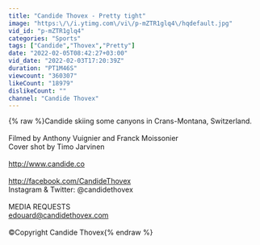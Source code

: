 ```yaml
---
title: "Candide Thovex - Pretty tight"
image: "https:\/\/i.ytimg.com\/vi\/p-mZTR1glq4\/hqdefault.jpg"
vid_id: "p-mZTR1glq4"
categories: "Sports"
tags: ["Candide","Thovex","Pretty"]
date: "2022-02-05T08:42:27+03:00"
vid_date: "2022-02-03T17:20:39Z"
duration: "PT1M46S"
viewcount: "360307"
likeCount: "18979"
dislikeCount: ""
channel: "Candide Thovex"
---
```

{% raw %}Candide skiing some canyons in Crans-Montana, Switzerland.<br /><br />Filmed by Anthony Vuignier and Franck Moissonier<br />Cover shot by Timo Jarvinen<br /><br /><a rel="nofollow" target="blank" href="http://www.candide.co">http://www.candide.co</a><br /><br /><a rel="nofollow" target="blank" href="http://facebook.com/CandideThovex">http://facebook.com/CandideThovex</a><br />Instagram &amp; Twitter: @candidethovex<br /><br />MEDIA REQUESTS<br />edouard@candidethovex.com<br /><br />©Copyright Candide Thovex{% endraw %}
